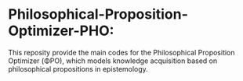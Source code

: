 # Philosophical-Proposition-Optimizer-PHO:
This reposity provide the main codes for the Philosophical Proposition Optimizer (ΦPO), which models knowledge acquisition based on philosophical propositions in epistemology.
